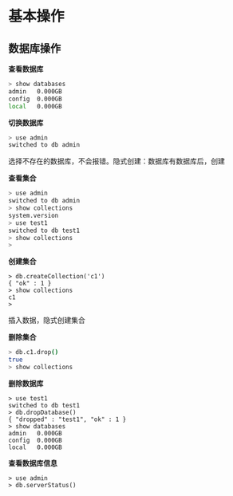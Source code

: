 # 基本操作

## 数据库操作

**查看数据库**

```sh
> show databases
admin   0.000GB
config  0.000GB
local   0.000GB
```

**切换数据库**

```sh
> use admin
switched to db admin
```

选择不存在的数据库，不会报错。隐式创建：数据库有数据库后，创建

**查看集合**

```sh
> use admin
switched to db admin
> show collections
system.version
> use test1
switched to db test1
> show collections
>
```

**创建集合**

```
> db.createCollection('c1')
{ "ok" : 1 }
> show collections
c1
>
```

插入数据，隐式创建集合

**删除集合**

```sh
> db.c1.drop()
true
> show collections
```

**删除数据库**

```
> use test1
switched to db test1
> db.dropDatabase()
{ "dropped" : "test1", "ok" : 1 }
> show databases
admin   0.000GB
config  0.000GB
local   0.000GB
```

**查看数据库信息**

```
> use admin
> db.serverStatus()
```
